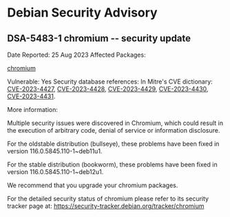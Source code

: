 
Debian Security Advisory
========================


DSA-5483-1 chromium -- security update
--------------------------------------



Date Reported:
25 Aug 2023
Affected Packages:

[chromium](https://packages.debian.org/src:chromium)

Vulnerable:
Yes
Security database references:
In Mitre's CVE dictionary: [CVE-2023-4427](https://security-tracker.debian.org/tracker/CVE-2023-4427), [CVE-2023-4428](https://security-tracker.debian.org/tracker/CVE-2023-4428), [CVE-2023-4429](https://security-tracker.debian.org/tracker/CVE-2023-4429), [CVE-2023-4430](https://security-tracker.debian.org/tracker/CVE-2023-4430), [CVE-2023-4431](https://security-tracker.debian.org/tracker/CVE-2023-4431).  

More information:

Multiple security issues were discovered in Chromium, which could result
in the execution of arbitrary code, denial of service or information
disclosure.


For the oldstable distribution (bullseye), these problems have been fixed
in version 116.0.5845.110-1~deb11u1.


For the stable distribution (bookworm), these problems have been fixed in
version 116.0.5845.110-1~deb12u1.


We recommend that you upgrade your chromium packages.


For the detailed security status of chromium please refer to
its security tracker page at:
<https://security-tracker.debian.org/tracker/chromium>





